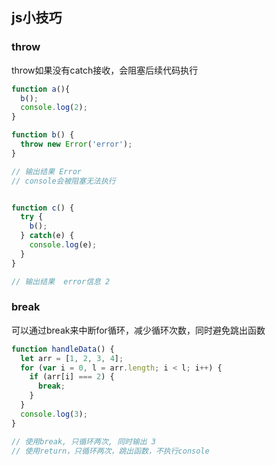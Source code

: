

## js小技巧

### throw

throw如果没有catch接收，会阻塞后续代码执行

```js
function a(){
  b();
  console.log(2);
}

function b() {
  throw new Error('error');
}

// 输出结果 Error
// console会被阻塞无法执行


function c() {
  try {
    b();
  } catch(e) {
    console.log(e);
  }
}

// 输出结果  error信息 2

```

### break

可以通过break来中断for循环，减少循环次数，同时避免跳出函数

```js
function handleData() {
  let arr = [1, 2, 3, 4];
  for (var i = 0, l = arr.length; i < l; i++) {
    if (arr[i] === 2) {
      break;
    }
  }
  console.log(3);
}

// 使用break, 只循环两次, 同时输出 3
// 使用return，只循环两次，跳出函数，不执行console


```